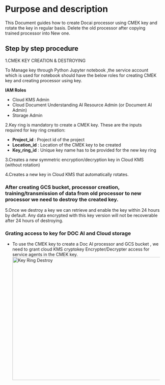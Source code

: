 # Purpose and description

This Document guides how to create Docai processor using CMEK key and rotate the key in regular basis. Delete the old processor after copying trained processor into New one.

## Step by step procedure

1.CMEK KEY CREATION & DESTROYING

To Manage key through Python Jupyter notebook ,the service account which is used for notebook should have the below roles for creating CMEK key and creating processor using key.

**IAM Roles**

* Cloud KMS Admin
* Cloud Document Understanding AI Resource Admin (or Document AI Admin)
* Storage Admin

2.Key ring is mandatory to create a CMEK key. These are the inputs required for key ring creation:

* **Project_id** : Project id of the project
* **Location_id** : Location of the CMEK key to be created
* **Key_ring_id** : Unique key name has to be provided for the new key ring

3.Creates a new symmetric encryption/decryption key in Cloud KMS (without rotation)

4.Creates a new key in Cloud KMS that automatically rotates.

### After creating GCS bucket, processor creation, training/transmission of data from old processor to new processor we need to destroy the created key.

5.Once we destroy a key we can retrieve and enable the key within 24 hours by default. Any data encrypted with this key version will not be recoverable after 24 hours of destroying.

### Grating access to key for DOC AI and Cloud storage

* To use the CMEK key to create a Doc AI processor and GCS bucket , we need to grant cloud KMS cryptokey Encrypter/Decrypter access for service agents in the CMEK key.
<img src="./Images/key_ring_destroy.png" width=800 height=400 alt="Key Ring Destroy"></img>